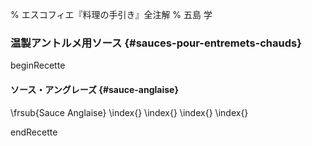 % エスコフィエ『料理の手引き』全注解
% 五島 学




### 温製アントルメ用ソース {#sauces-pour-entremets-chauds}

beginRecette

#### ソース・アングレーズ {#sauce-anglaise}

\frsub{Sauce Anglaise}
\index{}
\index{}
\index{}
\index{}






















endRecette
